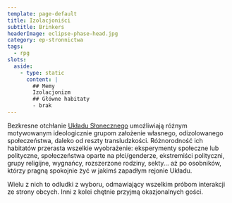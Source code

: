 ```yaml
---
template: page-default
title: Izolacjoniści
subtitle: Brinkers
headerImage: eclipse-phase-head.jpg
category: ep-stronnictwa
tags:
  - rpg
slots:
  aside:
    - type: static
      content: |
        ## Memy
        Izolacjonizm
        ## Główne habitaty
        - brak
---
```

Bezkresne otchłanie [Układu Słonecznego](#) umożliwiają różnym motywowanym ideologicznie grupom założenie własnego, odizolowanego społeczeństwa, daleko od reszty transludzkości. Różnorodność ich habitatów przerasta wszelkie wyobrażenie: eksperymenty społeczne lub polityczne, społeczeństwa oparte na płci/genderze, ekstremiści polityczni, grupy religijne, wygnańcy, rozszerzone rodziny, sekty... aż po osobników, którzy pragną spokojnie żyć w jakimś zapadłym rejonie Układu.

Wielu z nich to odludki z wyboru, odmawiający wszelkim próbom interakcji ze strony obcych. Inni z kolei chętnie przyjmą okazjonalnych gości.
